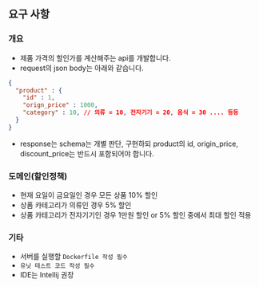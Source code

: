 ## 요구 사항

### 개요
- 제품 가격의 할인가를 계산해주는 api를 개발합니다.
- request의 json body는 아래와 같습니다.
```json
{
  "product" : {
    "id" : 1,
    "orign_price" : 1000,
    "category" : 10, // 의류 = 10, 전자기기 = 20, 음식 = 30 .... 등등
  }
}
```
- response는 schema는 개별 판단, 구현하되 product의 id, origin_price, discount_price는 반드시 포함되어야 합니다. 

### 도메인(할인정책)
- 현재 요일이 금요일인 경우 모든 상품 10% 할인
- 상품 카테고리가 의류인 경우 5% 할인
- 상품 카테고리가 전자기기인 경우 1만원 할인 or 5% 할인 중에서 최대 할인 적용

### 기타
- 서버를 실행할 `Dockerfile 작성 필수`
- `유닛 테스트 코드 작성 필수`
- IDE는 Intellij 권장
